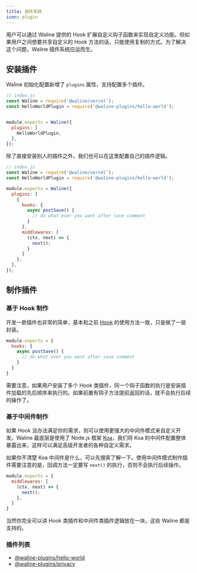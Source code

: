 ```yaml
---
title: 插件系统
icon: plugin
---
```


用户可以通过 Waline 提供的 Hook 扩展自定义钩子函数来实现自定义功能。但如果用户之间想要共享自定义的 Hook 方法的话，只能使用复制的方式。为了解决这个问题，Waline 插件系统应运而生。

## 安装插件

Waline 初始化配置新增了 `plugins` 属性，支持配置多个插件。

```js
// index.js
const Waline = require('@waline/vercel');
const HelloWorldPlugin = require('@waline-plugins/hello-world');


module.exports = Waline({
  plugins: [
    HelloWorldPlugin,
  ],
});
```

除了直接安装别人的插件之外，我们也可以在这里配置自己的插件逻辑。


```js
// index.js
const Waline = require('@waline/vercel');
const HelloWorldPlugin = require('@waline-plugins/hello-world');

module.exports = Waline({
  plugins: [
    {
      hooks: {
        async postSave() {
          // do what ever you want after save comment
        }
      },
      middlewares: [
        (ctx, next) => {
          next();
        }
      ]
    },
  ],
});
```

## 制作插件
### 基于 Hook 制作

开发一款插件也非常的简单，基本和之前 [Hook](./config.md#%E8%AF%84%E8%AE%BA-hooks) 的使用方法一致，只是做了一层封装。

```js
module.exports = {
  hooks: {
    async postSave() {
      // do what ever you want after save comment
    }
  }
}
```

需要注意，如果用户安装了多个 Hook 类插件，同一个钩子函数的执行是安装插件加载的先后顺序来执行的。如果前置有钩子方法提前返回的话，就不会执行后续的操作了。

### 基于中间件制作

如果 Hook 没办法满足你的需求，则可以使用更强大的中间件模式来自定义开发。Waline 最底层是使用了 Node.js 框架 [Koa](https://koajs.com)，我们将 Koa 的中间件配置整体暴露出来，这样可以满足高级开发者的各种自定义需求。

如果你不清楚 Koa 中间件是什么，可以先搜索了解一下。使用中间件模式制作插件需要注意的是，回调方法一定要写 `next()` 的执行，否则不会执行后续操作。

```js
module.exports = {
  middlewares: [
    (ctx, next) => {
      next();
    },
  ]
}
```

当然你完全可以讲 Hook 类插件和中间件类插件逻辑放在一块，这些 Waline 都是支持的。

### 插件列表

- [@waline-plugins/hello-world](https://github.com/walinejs/plugins/tree/master/packages/hello-world)
- [@waline-plugins/privacy](https://github.com/walinejs/plugins/tree/master/packages/privacy)